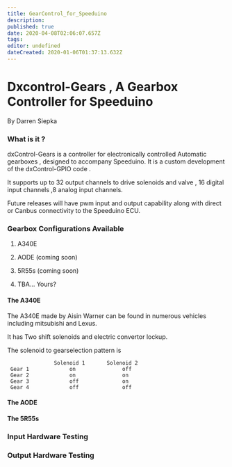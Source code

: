 ```yaml
---
title: GearControl_for_Speeduino
description: 
published: true
date: 2020-04-08T02:06:07.657Z
tags: 
editor: undefined
dateCreated: 2020-01-06T01:37:13.632Z
---
```


Dxcontrol-Gears , A Gearbox Controller for Speeduino
====================================================

By Darren Siepka

### What is it ?

dxControl-Gears is a controller for electronically controlled Automatic gearboxes , designed to accompany Speeduino. It is a custom development of the dxControl-GPIO code .

It supports up to 32 output channels to drive solenoids and valve , 16 digital input channels ,8 analog input channels.

Future releases will have pwm input and output capability along with direct or Canbus connectivity to the Speeduino ECU.

### Gearbox Configurations Available

1. A340E

2. AODE (coming soon)

3. 5R55s (coming soon)

4. TBA... Yours?

#### The A340E

The A340E made by Aisin Warner can be found in numerous vehicles including mitsubishi and Lexus.

It has Two shift solenoids and electric convertor lockup.

The solenoid to gearselection pattern is

`               Solenoid 1       Solenoid 2`
` Gear 1             on               off`
` Gear 2             on               on`
` Gear 3             off              on`
` Gear 4             off              off`

#### The AODE

#### The 5R55s

### Input Hardware Testing

### Output Hardware Testing